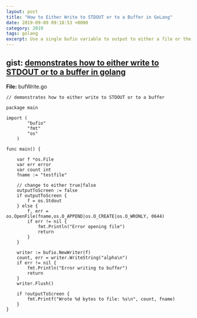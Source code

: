 ```yaml
---
layout: post
title: "How to Either Write to STDOUT or to a Buffer in GoLang"
date: 2019-09-09 09:18:53 +0000
category: 2019
tags: golang
excerpt: Use a single bufio variable to output to either a file or the screen.
---
```



## gist: [demonstrates how to either write to STDOUT or to a buffer in golang](https://gist.github.com/jftuga/4c8b998ad4c581742f425b92d77765ba)

**File:** bufWrite.go

```
// demonstrates how to either write to STDOUT or to a buffer

package main

import (
        "bufio"
        "fmt"
        "os"
    )

func main() {

    var f *os.File
    var err error
    var count int
    fname := "testfile"

    // change to either true|false
    outputToScreen := false
    if outputToScreen {
        f = os.Stdout
    } else {
        f, err = os.OpenFile(fname,os.O_APPEND|os.O_CREATE|os.O_WRONLY, 0644)
        if err != nil {
            fmt.Println("Error opening file")
            return
        }
    }

    writer := bufio.NewWriter(f)
    count, err = writer.WriteString("alpha\n")
    if err != nil {
        fmt.Println("Error writing to buffer")
        return
    }
    writer.Flush()

    if !outputToScreen {
        fmt.Printf("Wrote %d bytes to file: %s\n", count, fname)
    }
}

```


